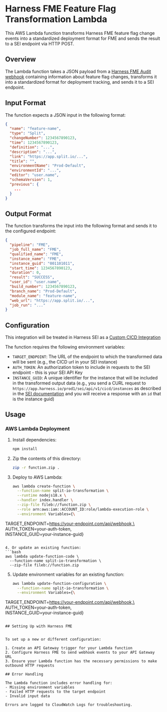 # Harness FME Feature Flag Transformation Lambda

This AWS Lambda function transforms Harness FME feature flag change events into a standardized deployment format for FME and sends the result to a SEI endpoint via HTTP POST.

## Overview

The Lambda function takes a JSON payload from a [Harness FME Audit webhook](https://help.split.io/hc/en-us/articles/360020957991-Webhook-audit-log) containing information about feature flag changes, transforms it into a standardized format for deployment tracking, and sends it to a SEI endpoint.

## Input Format

The function expects a JSON input in the following format:

```json
{
  "name": "feature-name",
  "type": "Split",
  "changeNumber": 1234567890123,
  "time": 1234567890123,
  "definition": "...",
  "description": "...",
  "link": "https://app.split.io/...",
  "title": "",
  "environmentName": "Prod-Default",
  "environmentId": "...",
  "editor": "user.name",
  "schemaVersion": 1,
  "previous": {
    ...
  }
}
```

## Output Format

The function transforms the input into the following format and sends it to the configured endpoint:

```json
{
  "pipeline": "FME",
  "job_full_name": "FME",
  "qualified_name": "FME",
  "instance_name": "FME",
  "instance_guid": "001101011",
  "start_time": 1234567890123,
  "duration": 0,
  "result": "SUCCESS",
  "user_id": "user.name",
  "build_number": 1234567890123,
  "branch_name": "Prod-Default",
  "module_name": "feature-name",
  "web_url": "https://app.split.io/...",
  "job_run": "..."
}
```

## Configuration

This integration will be treated in Harness SEI as a [Custom CICD Integration](https://developer.harness.io/docs/software-engineering-insights/setup-sei/configure-integrations/custom-cicd/sei-custom-cicd-integration/)

The function requires the following environment variables:

- `TARGET_ENDPOINT`: The URL of the endpoint to which the transformed data will be sent (e.g., the CICD url in your SEI instance)
- `AUTH_TOKEN`: An authorization token to include in requests to the SEI endpoint - this is your SEI API Key
- `INSTANCE_GUID`: A unique identifier for the instance that will be included in the transformed output data (e.g., you send a CURL request to `https://app.harness.io/prod1/sei/api/v1/cicd/instances` as described in the [SEI documentation](https://developer.harness.io/docs/software-engineering-insights/setup-sei/configure-integrations/custom-cicd/sei-custom-cicd-integration/#step-2-generate-a-cicd-instance-guid-associated-with-that-integration) and you will receive a response with an `id` that is the instance guid)

## Usage



### AWS Lambda Deployment

1. Install dependencies:
   ```bash
   npm install
   ```

2. Zip the contents of this directory:
   ```bash
   zip -r function.zip .
   ```

3. Deploy to AWS Lambda:
   ```bash
   aws lambda create-function \
     --function-name split-io-transformation \
     --runtime nodejs18.x \
     --handler index.handler \
     --zip-file fileb://function.zip \
     --role arn:aws:iam::ACCOUNT_ID:role/lambda-execution-role \
     --environment Variables={\
TARGET_ENDPOINT=https://your-endpoint.com/api/webhook,\
AUTH_TOKEN=your-auth-token,\
INSTANCE_GUID=your-instance-guid}
   ```

4. Or update an existing function:
   ```bash
   aws lambda update-function-code \
     --function-name split-io-transformation \
     --zip-file fileb://function.zip
   ```

5. Update environment variables for an existing function:
   ```bash
   aws lambda update-function-configuration \
     --function-name split-io-transformation \
     --environment Variables={\
TARGET_ENDPOINT=https://your-endpoint.com/api/webhook,\
AUTH_TOKEN=your-auth-token,\
INSTANCE_GUID=your-instance-guid}
   ```

## Setting Up with Harness FME


To set up a new or different configuration:

1. Create an API Gateway trigger for your Lambda function
2. Configure Harness FME to send webhook events to your API Gateway URL
3. Ensure your Lambda function has the necessary permissions to make outbound HTTP requests

## Error Handling

The Lambda function includes error handling for:
- Missing environment variables
- Failed HTTP requests to the target endpoint
- Invalid input data

Errors are logged to CloudWatch Logs for troubleshooting.
